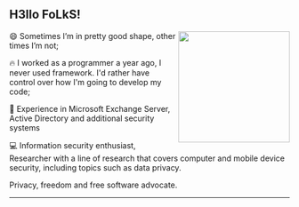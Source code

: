 <h2> H3llo FoLkS!</h2>

<img align = "right" src = "https://github.com/rajput2107/rajput2107/blob/master/Assets/Developer.gif" width = '200' />

😄 Sometimes I’m in pretty good shape, other times I’m not;

🔥 I worked as a programmer a year ago, I never used framework. I'd rather have control over how I'm going to develop my code;

🌟 Experience in Microsoft Exchange Server, Active Directory and additional security systems

💻 Information security enthusiast, Researcher with a line of research that covers computer and mobile device security, including topics such as data privacy.

Privacy, freedom and free software advocate.

---


